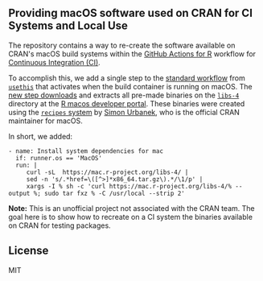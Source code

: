 ## Providing macOS software used on CRAN for CI Systems and Local Use

The repository contains a way to re-create the software available on CRAN's
macOS build systems within the [GitHub Actions for R](https://github.com/r-lib/actions) 
workflow for [Continuous Integration (CI)](https://en.wikipedia.org/wiki/Continuous_integration).

To accomplish this, we add a single step to the [standard workflow](https://github.com/r-lib/actions/blob/master/examples/check-standard.yaml)
from [`usethis`](https://usethis.r-lib.org/reference/use_github_action.html) 
that activates when the build container is running on macOS. The [new step
downloads](https://github.com/rmacoslib/r-macos-pkg-gha/blob/bfb4e084bf57a06e7decea338d39a52144c2a0d5/.github/workflows/R-CMD-check.yaml#L63-L70) and extracts all pre-made binaries on
the [`libs-4`](https://mac.r-project.org/libs-4/) directory at the 
[R macos developer portal](https://mac.r-project.org/). These binaries were
created using the [`recipes` system](https://github.com/R-macos/recipes) by 
[Simon Urbanek](https://github.com/s-u), who is the official CRAN maintainer 
for macOS.

In short, we added:

```
- name: Install system dependencies for mac
  if: runner.os == 'MacOS'
  run: |
     curl -sL  https://mac.r-project.org/libs-4/ |
     sed -n 's/.*href=\([^>]*x86_64.tar.gz\).*/\1/p' |
     xargs -I % sh -c 'curl https://mac.r-project.org/libs-4/% --output %; sudo tar fxz % -C /usr/local --strip 2' 
```

**Note:** This is an unofficial project not associated with the CRAN team. The
goal here is to show how to recreate on a CI system the binaries available on
CRAN for testing packages.

## License

MIT 
